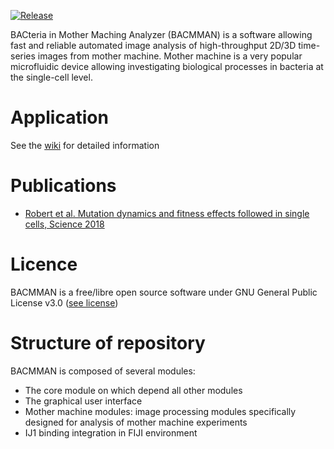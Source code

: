 
[![Release](https://jitpack.io/v/jeanollion/bacmman.svg)](https://jitpack.io/jeanollion/bacmman)

BACteria in Mother Maching Analyzer (BACMMAN) is a software allowing fast and reliable automated image analysis of high-throughput 2D/3D time-series images from mother machine. Mother machine is a very popular microfluidic device allowing investigating biological processes in bacteria at the single-cell level.

# Application
See the [wiki](https://github.com/jeanollion/bacmman/wiki) for detailed information

# Publications
- [Robert et al. Mutation dynamics and fitness effects followed in single cells, Science 2018](http://science.sciencemag.org/content/359/6381/1283)

# Licence

BACMMAN is a free/libre open source software under GNU General Public License v3.0 ([see license](https://github.com/jeanollion/bacmman/blob/master/LICENSE.txt)) 

# Structure of repository
BACMMAN is composed of several modules:
- The core module on which depend all other modules
- The graphical user interface
- Mother machine modules: image processing modules specifically designed for analysis of mother machine experiments
- IJ1 binding integration in FIJI environment

